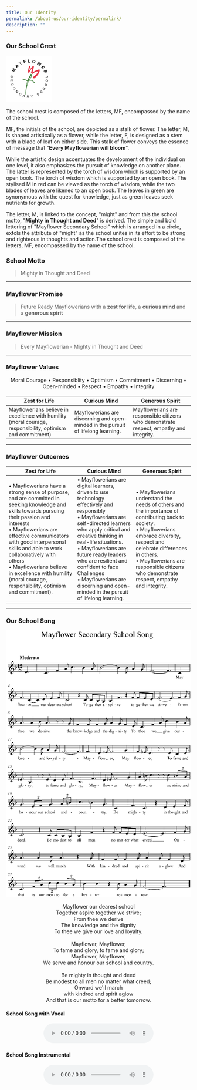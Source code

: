 ```yaml
---
title: Our Identity
permalink: /about-us/our-identity/permalink/
description: ""
---
```

### Our School Crest
<img src="/images/crest.svg" style="width:25%">

The school crest is composed of the letters, MF, encompassed by the name of the school.

MF, the initials of the school, are depicted as a stalk of flower. The letter, M, is shaped artistically as a flower, while the letter, F, is designed as a stem with a blade of leaf on either side. This stalk of flower conveys the essence of message that "**Every Mayflowerian will bloom**".

While the artistic design accentuates the development of the individual on one level, it also emphasizes the pursuit of knowledge on another plane. The latter is represented by the torch of wisdom which is supported by an open book. The torch of wisdom which is supported by an open book. The stylised M in red can be viewed as the torch of wisdom, while the two blades of leaves are likened to an open book. The leaves in green are synonymous with the quest for knowledge, just as green leaves seek nutrients for growth.

The letter, M, is linked to the concept, "might" and from this the school motto, "**Mighty in Thought and Deed**" is derived. The simple and bold lettering of "Mayflower Secondary School" which is arranged in a circle, extols the attribute of "might" as the school unites in its effort to be strong and righteous in thoughts and action.The school crest is composed of the letters, MF, encompassed by the name of the school.

### School Motto

> Mighty in Thought and Deed

----
  


### Mayflower Promise

> Future Ready Mayflowerians with a **zest for life**, a **curious mind** and a **generous spirit**

------

  

### Mayflower Mission

> Every Mayflowerian - Mighty in Thought and Deed

-----

### Mayflower Values

<div align=center style="margin-bottom:18px">Moral Courage • Responsiblity • Optimism • Commitment • Discerning • Open-minded • Respect • Empathy • Integrity</div>



| Zest for Life | Curious Mind | Generous Spirit |
| --- | --- | --- |
| Mayflowerians believe in excellence with humility (moral courage, responsibility, optimism and commitment) | Mayflowerians are discerning and open-minded in the pursuit of lifelong learning. | Mayflowerians are responsible citizens who demonstrate respect, empathy and integrity. |

----
### Mayflower Outcomes

| Zest for Life | Curious Mind | Generous Spirit |
| --- | --- | --- |
| • Mayflowerians have a strong sense of purpose, and are committed in seeking knowledge and skills towards pursuing their passion and interests<br> • Mayflowerians are effective communicators with good interpersonal skills and able to work collaboratively with others<br>• Mayflowerians believe in excellence with humility (moral courage, responsibility, optimism and commitment).| • Mayflowerians are digital learners, driven to use technology effectively and responsibly<br> •  Mayflowerians are self-directed learners who apply critical and creative thinking in real-life situations. <br> •  Mayflowerians are future ready leaders who are resilient and confident to face Challenges<br> •   Mayflowerians are discerning and open-minded in the pursuit of lifelong learning. | •   Mayflowerians understand the needs of others and the importance of contributing back to society.<br> • Mayflowerians embrace diversity, respect and celebrate differences in others. <br> •  Mayflowerians are responsible citizens who demonstrate respect, empathy and integrity. |

----

### Our School Song

![](/images/song.png)

<div align=center>
Mayflower our dearest school <br>
Together aspire together we strive; <br>  
From thee we derive  <br>
The knowledge and the dignity  <br>
To thee we give our love and loyalty.<br><br>
Mayflower, Mayflower,  <br>
To fame and glory, to fame and glory;  <br>
Mayflower, Mayflower,  <br>
We serve and honour our school and country.<br><br>
Be mighty in thought and deed  <br>
Be modest to all men no matter what creed;  <br>
Onward we'll march  <br>
with kindred and spirit aglow  <br>
And that is our motto for a better tomorrow.
</div>

#### **School Song with Vocal**
<div align="center"><audio controls="" class="">
  <source src="https://cdn.glitch.global/cf832576-a930-40f0-a8e7-15a47ed954de/MFSS%20School%20Song%20w%20Vocal.mp3" type="audio/mpeg">
Your browser does not support the audio element.
  </audio>
</div>

#### **School Song Instrumental**
<div align="center"><audio controls="" class="">
  <source src="https://cdn.glitch.global/cf832576-a930-40f0-a8e7-15a47ed954de/MFSS%20School%20Song%20Instrumental.mp3?v=1678030725154" type="audio/mpeg">
Your browser does not support the audio element.
  </audio>
</div>